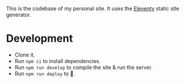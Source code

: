 This is the codebase of my personal site. It uses the [Eleventy](https://www.11ty.dev) static site generator.

# Development

- Clone it.
- Run `npm ci` to install dependencies.
- Run `npm run develop` to compile the site & run the server.
- Run `npm run deploy` to 🚢.
